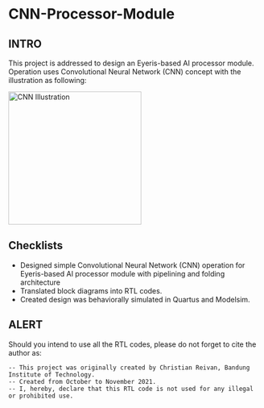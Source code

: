 # CNN-Processor-Module

## INTRO
This project is addressed to design an Eyeris-based AI processor module. Operation uses Convolutional Neural Network (CNN) concept with the illustration as following:

<img width="264" alt="CNN Illustration" style="display:block, margin: 0 auto" src="https://user-images.githubusercontent.com/53311342/148110221-086c58b1-9de2-43b4-a96f-3122fe8cc157.png">


## Checklists

- Designed simple Convolutional Neural Network (CNN) operation for Eyeris-based AI processor module with pipelining and folding architecture
- Translated block diagrams into RTL codes.
- Created design was behaviorally simulated in Quartus and Modelsim.

## ALERT
Should you intend to use all the RTL codes, please do not forget to cite the author as:

    -- This project was originally created by Christian Reivan, Bandung Institute of Technology.   
    -- Created from October to November 2021.
    -- I, hereby, declare that this RTL code is not used for any illegal or prohibited use.   
    


